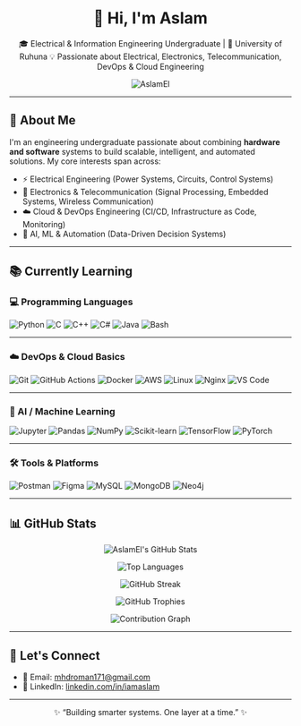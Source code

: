 <h1 align="center">👋 Hi, I'm Aslam</h1>

<p align="center">
🎓 Electrical & Information Engineering Undergraduate | 📍 University of Ruhuna  
💡 Passionate about Electrical, Electronics, Telecommunication, DevOps & Cloud Engineering  
</p>

<p align="center">
  <img src="https://komarev.com/ghpvc/?username=AslamEl&label=Profile%20views&color=0e75b6&style=flat" alt="AslamEl" />
</p>

---

## 📌 About Me

I'm an engineering undergraduate passionate about combining **hardware and software** systems to build scalable, intelligent, and automated solutions. My core interests span across:

- ⚡ Electrical Engineering (Power Systems, Circuits, Control Systems)  
- 📡 Electronics & Telecommunication (Signal Processing, Embedded Systems, Wireless Communication)  
- ☁️ Cloud & DevOps Engineering (CI/CD, Infrastructure as Code, Monitoring)  
- 🤖 AI, ML & Automation (Data-Driven Decision Systems)

---

## 📚 Currently Learning

### 💻 Programming Languages  
![Python](https://img.shields.io/badge/-Python-05122A?style=flat&logo=python)
![C](https://img.shields.io/badge/-C-05122A?style=flat&logo=c)
![C++](https://img.shields.io/badge/-C++-05122A?style=flat&logo=c%2B%2B)
![C#](https://img.shields.io/badge/-CSharp-05122A?style=flat&logo=csharp)
![Java](https://img.shields.io/badge/-Java-05122A?style=flat&logo=java)
![Bash](https://img.shields.io/badge/-Bash-05122A?style=flat&logo=gnu-bash)

---

### ☁️ DevOps & Cloud Basics  
![Git](https://img.shields.io/badge/-Git-05122A?style=flat&logo=git)
![GitHub Actions](https://img.shields.io/badge/-GitHub%20Actions-05122A?style=flat&logo=githubactions)
![Docker](https://img.shields.io/badge/-Docker-05122A?style=flat&logo=docker)
![AWS](https://img.shields.io/badge/-AWS-05122A?style=flat&logo=amazonaws)
![Linux](https://img.shields.io/badge/-Linux-05122A?style=flat&logo=linux)
![Nginx](https://img.shields.io/badge/-Nginx-05122A?style=flat&logo=nginx)
![VS Code](https://img.shields.io/badge/-VS%20Code-05122A?style=flat&logo=visualstudiocode)

---

### 🤖 AI / Machine Learning  
![Jupyter](https://img.shields.io/badge/-Jupyter-05122A?style=flat&logo=jupyter)
![Pandas](https://img.shields.io/badge/-Pandas-05122A?style=flat&logo=pandas)
![NumPy](https://img.shields.io/badge/-NumPy-05122A?style=flat&logo=numpy)
![Scikit-learn](https://img.shields.io/badge/-Scikit%20Learn-05122A?style=flat&logo=scikit-learn)
![TensorFlow](https://img.shields.io/badge/-TensorFlow-05122A?style=flat&logo=tensorflow)
![PyTorch](https://img.shields.io/badge/-PyTorch-05122A?style=flat&logo=pytorch)

---

### 🛠️ Tools & Platforms  
![Postman](https://img.shields.io/badge/-Postman-05122A?style=flat&logo=postman)
![Figma](https://img.shields.io/badge/-Figma-05122A?style=flat&logo=figma)
![MySQL](https://img.shields.io/badge/-MySQL-05122A?style=flat&logo=mysql)
![MongoDB](https://img.shields.io/badge/-MongoDB-05122A?style=flat&logo=mongodb)
![Neo4j](https://img.shields.io/badge/-Neo4j-05122A?style=flat&logo=neo4j)

---

## 📊 GitHub Stats

<p align="center">
  <img src="https://github-readme-stats.vercel.app/api?username=AslamEl&show_icons=true&theme=tokyonight&count_private=true" alt="AslamEl's GitHub Stats" />
</p>

<p align="center">
  <img src="https://github-readme-stats.vercel.app/api/top-langs/?username=AslamEl&layout=compact&theme=tokyonight" alt="Top Languages" />
</p>

<p align="center">
  <img src="https://github-readme-streak-stats.herokuapp.com/?user=AslamEl&theme=tokyonight" alt="GitHub Streak" />
</p>

<p align="center">
  <img src="https://github-profile-trophy.vercel.app/?username=AslamEl&theme=algolia&no-frame=true&column=4" alt="GitHub Trophies" />
</p>

<p align="center">
  <img src="https://github-readme-activity-graph.vercel.app/graph?username=AslamEl&theme=react-dark&area=true&hide_border=true" alt="Contribution Graph" />
</p>

---

## 🔗 Let's Connect

- 📧 Email: [mhdroman171@gmail.com](mailto:mhdroman171@gmail.com)  
- 💼 LinkedIn: [linkedin.com/in/iamaslam](https://www.linkedin.com/in/iamaslam/)

---

<p align="center">
✨ “Building smarter systems. One layer at a time.” ✨
</p>
